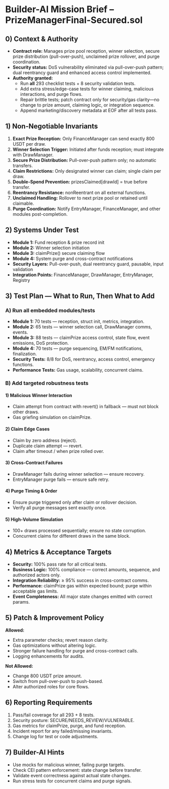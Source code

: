 # Builder-AI Mission Brief – PrizeManagerFinal-Secured.sol

## 0) Context & Authority
- **Contract role:** Manages prize pool reception, winner selection, secure prize distribution (pull-over-push), unclaimed prize rollover, and purge coordination.
- **Security status:** DoS vulnerability eliminated via pull-over-push pattern; dual reentrancy guard and enhanced access control implemented.
- **Authority granted:**
  - Run **all** 293 checklist tests + 8 security validation tests.
  - Add extra stress/edge-case tests for winner claiming, malicious interactions, and purge flows.
  - Repair brittle tests; patch contract only for security/gas clarity—no change to prize amount, claiming logic, or integration sequence.
  - Append marketing/discovery metadata at EOF after all tests pass.

## 1) Non-Negotiable Invariants
1. **Exact Prize Reception:** Only FinanceManager can send exactly 800 USDT per draw.
2. **Winner Selection Trigger:** Initiated after funds reception; must integrate with DrawManager.
3. **Secure Prize Distribution:** Pull-over-push pattern only; no automatic transfers.
4. **Claim Restrictions:** Only designated winner can claim; single claim per draw.
5. **Double-Spend Prevention:** prizesClaimed[drawId] = true before transfer.
6. **Reentrancy Resistance:** nonReentrant on all external functions.
7. **Unclaimed Handling:** Rollover to next prize pool or retained until claimable.
8. **Purge Coordination:** Notify EntryManager, FinanceManager, and other modules post-completion.

## 2) Systems Under Test
- **Module 1:** Fund reception & prize record init
- **Module 2:** Winner selection initiation
- **Module 3:** claimPrize() secure claiming flow
- **Module 4:** System purge and cross-contract notifications
- **Security Layers:** Pull-over-push, dual reentrancy guard, pausable, input validation
- **Integration Points:** FinanceManager, DrawManager, EntryManager, Registry

## 3) Test Plan — What to Run, Then What to Add

### A) Run all embedded modules/tests
- **Module 1:** 70 tests — reception, struct init, metrics, integration.
- **Module 2:** 65 tests — winner selection call, DrawManager comms, events.
- **Module 3:** 88 tests — claimPrize access control, state flow, event emissions, DoS protection.
- **Module 4:** 70 tests — purge sequencing, EM/FM notifications, finalization.
- **Security Tests:** 8/8 for DoS, reentrancy, access control, emergency functions.
- **Performance Tests:** Gas usage, scalability, concurrent claims.

### B) Add targeted robustness tests

#### 1) Malicious Winner Interaction
- Claim attempt from contract with revert() in fallback — must not block other draws.
- Gas griefing simulation on claimPrize.

#### 2) Claim Edge Cases
- Claim by zero address (reject).
- Duplicate claim attempt — revert.
- Claim after timeout / when prize rolled over.

#### 3) Cross-Contract Failures
- DrawManager fails during winner selection — ensure recovery.
- EntryManager purge fails — ensure safe retry.

#### 4) Purge Timing & Order
- Ensure purge triggered only after claim or rollover decision.
- Verify all purge messages sent exactly once.

#### 5) High-Volume Simulation
- 100+ draws processed sequentially; ensure no state corruption.
- Concurrent claims for different draws in the same block.

## 4) Metrics & Acceptance Targets
- **Security:** 100% pass rate for all critical tests.
- **Business Logic:** 100% compliance — correct amounts, sequence, and authorized actors only.
- **Integration Reliability:** ≥ 95% success in cross-contract comms.
- **Performance:** claimPrize gas within expected bound; purge within acceptable gas limits.
- **Event Completeness:** All major state changes emitted with correct params.

## 5) Patch & Improvement Policy
**Allowed:**
- Extra parameter checks; revert reason clarity.
- Gas optimizations without altering logic.
- Stronger failure handling for purge and cross-contract calls.
- Logging enhancements for audits.

**Not Allowed:**
- Change 800 USDT prize amount.
- Switch from pull-over-push to push-based.
- Alter authorized roles for core flows.

## 6) Reporting Requirements
1. Pass/fail coverage for all 293 + 8 tests.
2. Security posture: SECURE/NEEDS_REVIEW/VULNERABLE.
3. Gas metrics for claimPrize, purge, and fund reception.
4. Incident report for any failed/missing invariants.
5. Change log for test or code adjustments.

## 7) Builder-AI Hints
- Use mocks for malicious winner, failing purge targets.
- Check CEI pattern enforcement: state change before transfer.
- Validate event correctness against actual state changes.
- Run stress tests for concurrent claims and purge signals.
